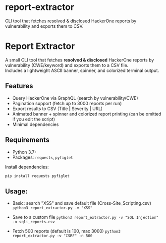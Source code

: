 # report-extractor
CLI tool that fetches resolved &amp; disclosed HackerOne reports by vulnerability and exports them to CSV.
# Report Extractor

A small CLI tool that fetches **resolved & disclosed** HackerOne reports by vulnerability (CWE/keyword) and exports them to a CSV file.  
Includes a lightweight ASCII banner, spinner, and colorized terminal output.

## Features
- Query HackerOne via GraphQL (search by vulnerability/CWE)
- Pagination support (fetch up to 3000 reports per run)
- Export results to CSV (Title | Severity | URL)
- Animated banner + spinner and colorized report printing (can be omitted if you edit the script)
- Minimal dependencies

## Requirements
- Python 3.7+
- Packages: `requests`, `pyfiglet`

Install dependencies:
```bash
pip install requests pyfiglet
```
## Usage:
- Basic: search "XSS" and save default file (Cross-Site_Scripting.csv)
```python3 report_extractor.py -v "XSS"```

- Save to a custom file
```python3 report_extractor.py -v "SQL Injection" -o sqli_reports.csv```

- Fetch 500 reports (default is 100, max 3000)
```python3 report_extractor.py -v "CSRF" -n 500```
